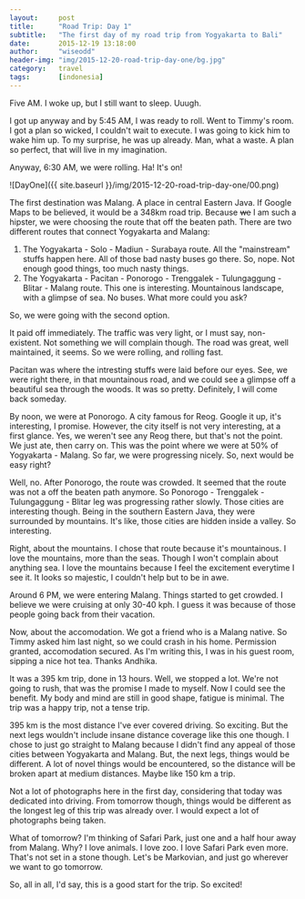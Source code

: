 ```yaml
---
layout:     post
title:      "Road Trip: Day 1"
subtitle:   "The first day of my road trip from Yogyakarta to Bali"
date:       2015-12-19 13:18:00
author:     "wiseodd"
header-img: "img/2015-12-20-road-trip-day-one/bg.jpg"
category:   travel
tags:       [indonesia]
---
```


Five AM. I woke up, but I still want to sleep. Uuugh.

I got up anyway and by 5:45 AM, I was ready to roll. Went to Timmy's room. I got a plan so wicked, I couldn't wait to execute. I was going to kick him to wake him up. To my surprise, he was up already. Man, what a waste. A plan so perfect, that will live in my imagination.

Anyway, 6:30 AM, we were rolling. Ha! It's on!

![DayOne]({{ site.baseurl }}/img/2015-12-20-road-trip-day-one/00.png)

The first destination was Malang. A place in central Eastern Java. If Google Maps to be believed, it would be a 348km road trip. Because ~~we~~ I am such a hipster, we were choosing the route that off the beaten path. There are two different routes that connect Yogyakarta and Malang:

1. The Yogyakarta - Solo - Madiun - Surabaya route. All the "mainstream" stuffs happen here. All of those bad nasty buses go there. So, nope. Not enough good things, too much nasty things.
2. The Yogyakarta - Pacitan - Ponorogo - Trenggalek - Tulungaggung - Blitar - Malang route. This one is interesting. Mountainous landscape, with a glimpse of sea. No buses. What more could you ask?

So, we were going with the second option.

It paid off immediately. The traffic was very light, or I must say, non-existent. Not something we will complain though. The road was great, well maintained, it seems. So we were rolling, and rolling fast.

Pacitan was where the intresting stuffs were laid before our eyes. See, we were right there, in that mountainous road, and we could see a glimpse off a beautiful sea through the woods. It was so pretty. Definitely, I will come back someday.

By noon, we were at Ponorogo. A city famous for Reog. Google it up, it's interesting, I promise. However, the city itself is not very interesting, at a first glance. Yes, we weren't see any Reog there, but that's not the point. We just ate, then carry on. This was the point where we were at 50% of Yogyakarta - Malang. So far, we were progressing nicely. So, next would be easy right?

Well, no. After Ponorogo, the route was crowded. It seemed that the route was not a off the beaten path anymore. So Ponorogo - Trenggalek - Tulungaggung - Blitar leg was progressing rather slowly. Those cities are interesting though. Being in the southern Eastern Java, they were surrounded by mountains. It's like, those cities are hidden inside a valley. So interesting.

Right, about the mountains. I chose that route because it's mountainous. I love the mountains, more than the seas. Though I won't complain about anything sea. I love the mountains because I feel the excitement everytime I see it. It looks so majestic, I couldn't help but to be in awe.

Around 6 PM, we were entering Malang. Things started to get crowded. I believe we were cruising at only 30-40 kph. I guess it was because of those people going back from their vacation.

Now, about the accomodation. We got a friend who is a Malang native. So Timmy asked him last night, so we could crash in his home. Permission granted, accomodation secured. As I'm writing this, I was in his guest room, sipping a nice hot tea. Thanks Andhika.

It was a 395 km trip, done in 13 hours. Well, we stopped a lot. We're not going to rush, that was the promise I made to myself. Now I could see the benefit. My body and mind are still in good shape, fatigue is minimal. The trip was a happy trip, not a tense trip.

395 km is the most distance I've ever covered driving. So exciting. But the next legs wouldn't include insane distance coverage like this one though. I chose to just go straight to Malang because I didn't find any appeal of those cities between Yogyakarta and Malang. But, the next legs, things would be different. A lot of novel things would be encountered, so the distance will be broken apart at medium distances. Maybe like 150 km a trip.

Not a lot of photographs here in the first day, considering that today was dedicated into driving. From tomorrow though, things would be different as the longest leg of this trip was already over. I would expect a lot of photographs being taken.

What of tomorrow? I'm thinking of Safari Park, just one and a half hour away from Malang. Why? I love animals. I love zoo. I love Safari Park even more. That's not set in a stone though. Let's be Markovian, and just go wherever we want to go tomorrow.

So, all in all, I'd say, this is a good start for the trip. So excited!
